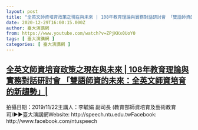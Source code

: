 ```yaml
---
layout: post
title: "全英文師資培育政策之現在與未來 | 108年教育理論與實務對話研討會 「雙語師資的未來：全英文師資培育的新趨勢」|"
date: 2020-12-29T16:00:15.000Z
author: 臺大演講網
from: https://www.youtube.com/watch?v=ZPjKKx0UoY0
tags: [ 臺大演講網 ]
categories: [ 臺大演講網 ]
---
```

<!--1609257615000-->
[全英文師資培育政策之現在與未來 | 108年教育理論與實務對話研討會 「雙語師資的未來：全英文師資培育的新趨勢」|](https://www.youtube.com/watch?v=ZPjKKx0UoY0)
------

<div>
拍攝日期：2019/11/22主講人：李毓娟 副司長 (教育部師資培育及藝術教育司)►►臺大演講網Website: http://speech.ntu.edu.twFacebook: http://www.facebook.com/ntuspeech
</div>
